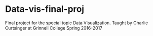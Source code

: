 # Data-vis-final-proj
Final project for the special topic Data Visualization. Taught by Charlie Curtsinger at Grinnell College Spring 2016-2017
